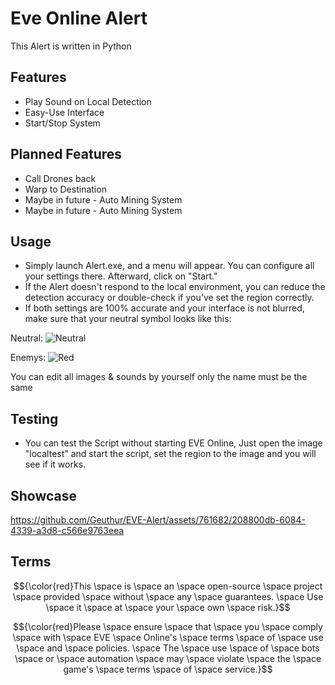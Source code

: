 # Eve Online Alert

This Alert is written in Python

## Features

- Play Sound on Local Detection
- Easy-Use Interface
- Start/Stop System

## Planned Features

- Call Drones back
- Warp to Destination
- Maybe in future - Auto Mining System
- Maybe in future - Auto Mining System

## Usage
- Simply launch Alert.exe, and a menu will appear. You can configure all your settings there. Afterward, click on "Start."
- If the Alert doesn't respond to the local environment, you can reduce the detection accuracy or double-check if you've set the region correctly.
- If both settings are 100% accurate and your interface is not blurred, make sure that your neutral symbol looks like this:

Neutral:    ![Neutral](https://i.imgur.com/SdjoIs6.png)

Enemys:     ![Red](https://i.imgur.com/O0VTT69.png)

You can edit all images & sounds by yourself only the name must be the same

## Testing

- You can test the Script without starting EVE Online, Just open the image "localtest" and start the script, set the region to the image and you will see if it works.

## Showcase

https://github.com/Geuthur/EVE-Alert/assets/761682/208800db-6084-4339-a3d8-c566e9763eea

## Terms
$${\color{red}This \space is \space an \space open-source \space project \space provided \space without \space any \space guarantees. \space Use \space it \space at \space your \space own \space risk.}$$

$${\color{red}Please \space ensure \space that \space you \space comply \space with \space EVE \space Online's \space terms \space of \space use \space and \space policies. \space The \space use \space of \space bots \space or \space automation \space may \space violate \space the \space game's \space terms \space of \space service.}$$
